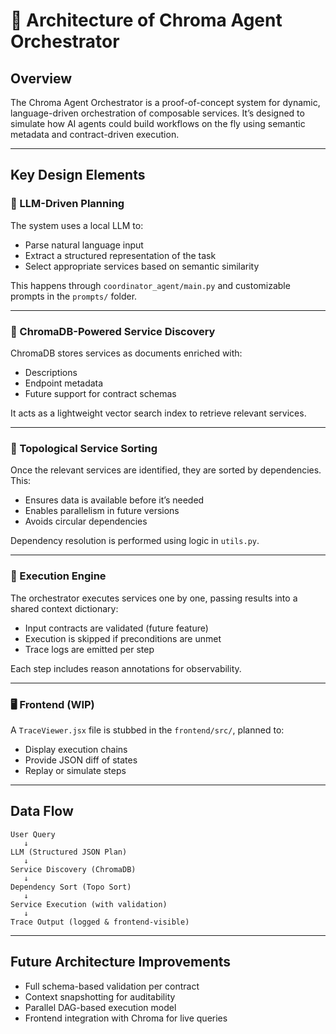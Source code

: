 # 📐 Architecture of Chroma Agent Orchestrator

## Overview

The Chroma Agent Orchestrator is a proof-of-concept system for dynamic, language-driven orchestration of composable services. It’s designed to simulate how AI agents could build workflows on the fly using semantic metadata and contract-driven execution.

---

## Key Design Elements

### 🧠 LLM-Driven Planning

The system uses a local LLM to:
- Parse natural language input
- Extract a structured representation of the task
- Select appropriate services based on semantic similarity

This happens through `coordinator_agent/main.py` and customizable prompts in the `prompts/` folder.

---

### 🧬 ChromaDB-Powered Service Discovery

ChromaDB stores services as documents enriched with:
- Descriptions
- Endpoint metadata
- Future support for contract schemas

It acts as a lightweight vector search index to retrieve relevant services.

---

### 🔀 Topological Service Sorting

Once the relevant services are identified, they are sorted by dependencies. This:
- Ensures data is available before it’s needed
- Enables parallelism in future versions
- Avoids circular dependencies

Dependency resolution is performed using logic in `utils.py`.

---

### 🧪 Execution Engine

The orchestrator executes services one by one, passing results into a shared context dictionary:
- Input contracts are validated (future feature)
- Execution is skipped if preconditions are unmet
- Trace logs are emitted per step

Each step includes reason annotations for observability.

---

### 🖥️ Frontend (WIP)

A `TraceViewer.jsx` file is stubbed in the `frontend/src/`, planned to:
- Display execution chains
- Provide JSON diff of states
- Replay or simulate steps

---

## Data Flow

```plaintext
User Query
   ↓
LLM (Structured JSON Plan)
   ↓
Service Discovery (ChromaDB)
   ↓
Dependency Sort (Topo Sort)
   ↓
Service Execution (with validation)
   ↓
Trace Output (logged & frontend-visible)
```

---

## Future Architecture Improvements

- Full schema-based validation per contract
- Context snapshotting for auditability
- Parallel DAG-based execution model
- Frontend integration with Chroma for live queries
